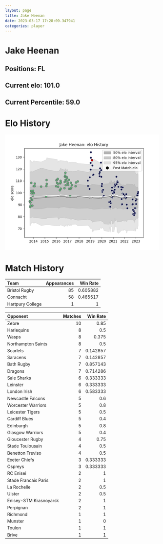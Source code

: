 ```yaml
---  
layout: page  
title: Jake Heenan  
date: 2023-03-17 17:28:09.347941  
categories: player  
---
```

# Jake Heenan

## Positions: FL

## Current elo: 101.0

## Current Percentile: 59.0

# Elo History


![elo history](history_JakeHeenan.png)
# Match History


| Team             |   Appearances |   Win Rate |
|:-----------------|--------------:|-----------:|
| Bristol Rugby    |            85 |   0.605882 |
| Connacht         |            58 |   0.465517 |
| Hartpury College |             1 |   1        |

| Opponent               |   Matches |   Win Rate |
|:-----------------------|----------:|-----------:|
| Zebre                  |        10 |   0.85     |
| Harlequins             |         8 |   0.5      |
| Wasps                  |         8 |   0.375    |
| Northampton Saints     |         8 |   0.5      |
| Scarlets               |         7 |   0.142857 |
| Saracens               |         7 |   0.142857 |
| Bath Rugby             |         7 |   0.857143 |
| Dragons                |         7 |   0.714286 |
| Sale Sharks            |         6 |   0.333333 |
| Leinster               |         6 |   0.333333 |
| London Irish           |         6 |   0.583333 |
| Newcastle Falcons      |         5 |   0.6      |
| Worcester Warriors     |         5 |   0.8      |
| Leicester Tigers       |         5 |   0.5      |
| Cardiff Blues          |         5 |   0.4      |
| Edinburgh              |         5 |   0.8      |
| Glasgow Warriors       |         5 |   0.4      |
| Gloucester Rugby       |         4 |   0.75     |
| Stade Toulousain       |         4 |   0.5      |
| Benetton Treviso       |         4 |   0.5      |
| Exeter Chiefs          |         3 |   0.333333 |
| Ospreys                |         3 |   0.333333 |
| RC Enisei              |         2 |   1        |
| Stade Francais Paris   |         2 |   1        |
| La Rochelle            |         2 |   0.5      |
| Ulster                 |         2 |   0.5      |
| Enisey-STM Krasnoyarsk |         2 |   1        |
| Perpignan              |         2 |   1        |
| Richmond               |         1 |   1        |
| Munster                |         1 |   0        |
| Toulon                 |         1 |   1        |
| Brive                  |         1 |   1        |